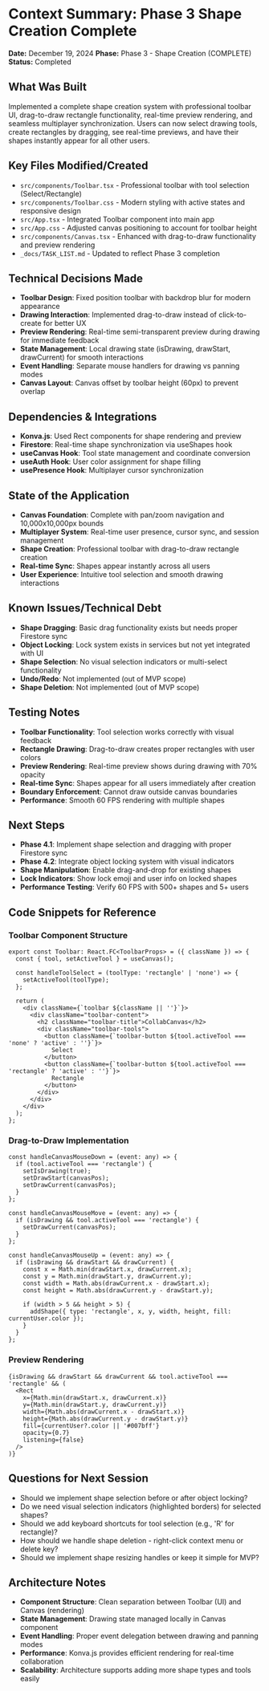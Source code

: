 # Context Summary: Phase 3 Shape Creation Complete
**Date:** December 19, 2024
**Phase:** Phase 3 - Shape Creation (COMPLETE)
**Status:** Completed

## What Was Built
Implemented a complete shape creation system with professional toolbar UI, drag-to-draw rectangle functionality, real-time preview rendering, and seamless multiplayer synchronization. Users can now select drawing tools, create rectangles by dragging, see real-time previews, and have their shapes instantly appear for all other users.

## Key Files Modified/Created
- `src/components/Toolbar.tsx` - Professional toolbar with tool selection (Select/Rectangle)
- `src/components/Toolbar.css` - Modern styling with active states and responsive design
- `src/App.tsx` - Integrated Toolbar component into main app
- `src/App.css` - Adjusted canvas positioning to account for toolbar height
- `src/components/Canvas.tsx` - Enhanced with drag-to-draw functionality and preview rendering
- `_docs/TASK_LIST.md` - Updated to reflect Phase 3 completion

## Technical Decisions Made
- **Toolbar Design**: Fixed position toolbar with backdrop blur for modern appearance
- **Drawing Interaction**: Implemented drag-to-draw instead of click-to-create for better UX
- **Preview Rendering**: Real-time semi-transparent preview during drawing for immediate feedback
- **State Management**: Local drawing state (isDrawing, drawStart, drawCurrent) for smooth interactions
- **Event Handling**: Separate mouse handlers for drawing vs panning modes
- **Canvas Layout**: Canvas offset by toolbar height (60px) to prevent overlap

## Dependencies & Integrations
- **Konva.js**: Used Rect components for shape rendering and preview
- **Firestore**: Real-time shape synchronization via useShapes hook
- **useCanvas Hook**: Tool state management and coordinate conversion
- **useAuth Hook**: User color assignment for shape filling
- **usePresence Hook**: Multiplayer cursor synchronization

## State of the Application
- **Canvas Foundation**: Complete with pan/zoom navigation and 10,000x10,000px bounds
- **Multiplayer System**: Real-time user presence, cursor sync, and session management
- **Shape Creation**: Professional toolbar with drag-to-draw rectangle creation
- **Real-time Sync**: Shapes appear instantly across all users
- **User Experience**: Intuitive tool selection and smooth drawing interactions

## Known Issues/Technical Debt
- **Shape Dragging**: Basic drag functionality exists but needs proper Firestore sync
- **Object Locking**: Lock system exists in services but not yet integrated with UI
- **Shape Selection**: No visual selection indicators or multi-select functionality
- **Undo/Redo**: Not implemented (out of MVP scope)
- **Shape Deletion**: Not implemented (out of MVP scope)

## Testing Notes
- **Toolbar Functionality**: Tool selection works correctly with visual feedback
- **Rectangle Drawing**: Drag-to-draw creates proper rectangles with user colors
- **Preview Rendering**: Real-time preview shows during drawing with 70% opacity
- **Real-time Sync**: Shapes appear for all users immediately after creation
- **Boundary Enforcement**: Cannot draw outside canvas boundaries
- **Performance**: Smooth 60 FPS rendering with multiple shapes

## Next Steps
- **Phase 4.1**: Implement shape selection and dragging with proper Firestore sync
- **Phase 4.2**: Integrate object locking system with visual indicators
- **Shape Manipulation**: Enable drag-and-drop for existing shapes
- **Lock Indicators**: Show lock emoji and user info on locked shapes
- **Performance Testing**: Verify 60 FPS with 500+ shapes and 5+ users

## Code Snippets for Reference

### Toolbar Component Structure
```tsx
export const Toolbar: React.FC<ToolbarProps> = ({ className }) => {
  const { tool, setActiveTool } = useCanvas();
  
  const handleToolSelect = (toolType: 'rectangle' | 'none') => {
    setActiveTool(toolType);
  };
  
  return (
    <div className={`toolbar ${className || ''}`}>
      <div className="toolbar-content">
        <h2 className="toolbar-title">CollabCanvas</h2>
        <div className="toolbar-tools">
          <button className={`toolbar-button ${tool.activeTool === 'none' ? 'active' : ''}`}>
            Select
          </button>
          <button className={`toolbar-button ${tool.activeTool === 'rectangle' ? 'active' : ''}`}>
            Rectangle
          </button>
        </div>
      </div>
    </div>
  );
};
```

### Drag-to-Draw Implementation
```tsx
const handleCanvasMouseDown = (event: any) => {
  if (tool.activeTool === 'rectangle') {
    setIsDrawing(true);
    setDrawStart(canvasPos);
    setDrawCurrent(canvasPos);
  }
};

const handleCanvasMouseMove = (event: any) => {
  if (isDrawing && tool.activeTool === 'rectangle') {
    setDrawCurrent(canvasPos);
  }
};

const handleCanvasMouseUp = (event: any) => {
  if (isDrawing && drawStart && drawCurrent) {
    const x = Math.min(drawStart.x, drawCurrent.x);
    const y = Math.min(drawStart.y, drawCurrent.y);
    const width = Math.abs(drawCurrent.x - drawStart.x);
    const height = Math.abs(drawCurrent.y - drawStart.y);
    
    if (width > 5 && height > 5) {
      addShape({ type: 'rectangle', x, y, width, height, fill: currentUser.color });
    }
  }
};
```

### Preview Rendering
```tsx
{isDrawing && drawStart && drawCurrent && tool.activeTool === 'rectangle' && (
  <Rect
    x={Math.min(drawStart.x, drawCurrent.x)}
    y={Math.min(drawStart.y, drawCurrent.y)}
    width={Math.abs(drawCurrent.x - drawStart.x)}
    height={Math.abs(drawCurrent.y - drawStart.y)}
    fill={currentUser?.color || '#007bff'}
    opacity={0.7}
    listening={false}
  />
)}
```

## Questions for Next Session
- Should we implement shape selection before or after object locking?
- Do we need visual selection indicators (highlighted borders) for selected shapes?
- Should we add keyboard shortcuts for tool selection (e.g., 'R' for rectangle)?
- How should we handle shape deletion - right-click context menu or delete key?
- Should we implement shape resizing handles or keep it simple for MVP?

## Architecture Notes
- **Component Structure**: Clean separation between Toolbar (UI) and Canvas (rendering)
- **State Management**: Drawing state managed locally in Canvas component
- **Event Handling**: Proper event delegation between drawing and panning modes
- **Performance**: Konva.js provides efficient rendering for real-time collaboration
- **Scalability**: Architecture supports adding more shape types and tools easily
